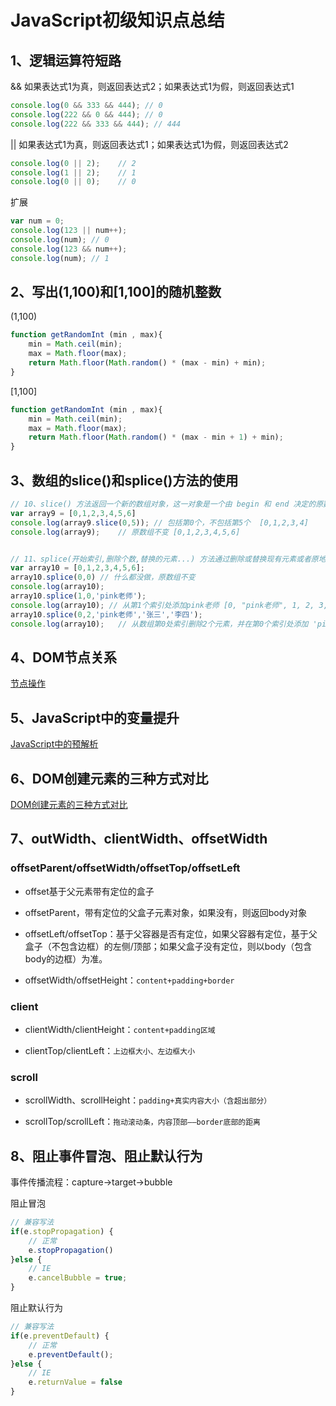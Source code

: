 # JavaScript初级知识点总结

## 1、逻辑运算符短路

&&  如果表达式1为真，则返回表达式2；如果表达式1为假，则返回表达式1
```javascript
console.log(0 && 333 && 444); // 0
console.log(222 && 0 && 444); // 0
console.log(222 && 333 && 444); // 444
```

||  如果表达式1为真，则返回表达式1；如果表达式1为假，则返回表达式2
```javascript
console.log(0 || 2);    // 2
console.log(1 || 2);    // 1
console.log(0 || 0);    // 0
```

扩展
```javascript
var num = 0;
console.log(123 || num++);
console.log(num); // 0
console.log(123 && num++);
console.log(num); // 1
```


## 2、写出(1,100)和[1,100]的随机整数

(1,100)

```javascript
function getRandomInt (min , max){
    min = Math.ceil(min);
    max = Math.floor(max);
    return Math.floor(Math.random() * (max - min) + min);
}
```

[1,100]
```javascript
function getRandomInt (min , max){
    min = Math.ceil(min);
    max = Math.floor(max);
    return Math.floor(Math.random() * (max - min + 1) + min);
}
```

## 3、数组的slice()和splice()方法的使用

```javascript
// 10、slice() 方法返回一个新的数组对象，这一对象是一个由 begin 和 end 决定的原数组的浅拷贝（包括 begin，不包括end）。原始数组不会被改变。
var array9 = [0,1,2,3,4,5,6]
console.log(array9.slice(0,5)); // 包括第0个，不包括第5个  [0,1,2,3,4]
console.log(array9);    // 原数组不变 [0,1,2,3,4,5,6]


// 11、splice(开始索引,删除个数,替换的元素...) 方法通过删除或替换现有元素或者原地添加新的元素来修改数组,并以数组形式返回被修改的内容。此方法会改变原数组。
var array10 = [0,1,2,3,4,5,6];
array10.splice(0,0) // 什么都没做，原数组不变
console.log(array10); 
array10.splice(1,0,'pink老师');
console.log(array10); // 从第1个索引处添加pink老师 [0, "pink老师", 1, 2, 3, 4, 5, 6]
array10.splice(0,2,'pink老师','张三','李四');
console.log(array10);   // 从数组第0处索引删除2个元素，并在第0个索引处添加 'pink老师','张三','李四'.所以结果为["pink老师", "张三", "李四", 1, 2, 3, 4, 5, 6]
```

## 4、DOM节点关系

[节点操作](./041DOM节点操作.html)

## 5、JavaScript中的变量提升

[JavaScript中的预解析](./025js预解析-变量提升.html)

## 6、DOM创建元素的三种方式对比

[DOM创建元素的三种方式对比](./046DOM创建元素的三种方式.html)

## 7、outWidth、clientWidth、offsetWidth

### offsetParent/offsetWidth/offsetTop/offsetLeft

- offset基于父元素带有定位的盒子

- offsetParent，带有定位的父盒子元素对象，如果没有，则返回body对象

- offsetLeft/offsetTop：基于父容器是否有定位，如果父容器有定位，基于父盒子（不包含边框）的左侧/顶部；如果父盒子没有定位，则以body（包含body的边框）为准。

- offsetWidth/offsetHeight：`content+padding+border`

### client

- clientWidth/clientHeight：`content+padding区域`

- clientTop/clientLeft：`上边框大小、左边框大小`

### scroll

- scrollWidth、scrollHeight：`padding+真实内容大小（含超出部分）`

- scrollTop/scrollLeft：`拖动滚动条，内容顶部——border底部的距离`

## 8、阻止事件冒泡、阻止默认行为

事件传播流程：capture->target->bubble

阻止冒泡
```javascript
// 兼容写法
if(e.stopPropagation) {
    // 正常
    e.stopPropagation()
}else {
    // IE
    e.cancelBubble = true;
}
```

阻止默认行为
```javascript
// 兼容写法
if(e.preventDefault) {
    // 正常
    e.preventDefault();
}else {
    // IE
    e.returnValue = false
}
```





